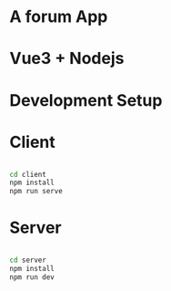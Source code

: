 # A forum App

# Vue3 + Nodejs

# Development Setup

# Client
```sh

cd client
npm install
npm run serve

```

# Server
```sh

cd server
npm install
npm run dev

```